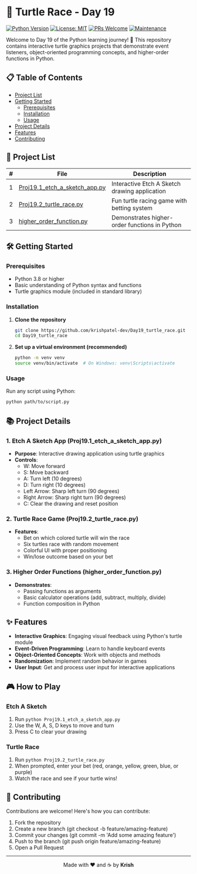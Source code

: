 # 🐍 Turtle Race - Day 19

[![Python Version](https://img.shields.io/badge/python-3.8%2B-blue.svg)](https://www.python.org/downloads/)
[![License: MIT](https://img.shields.io/badge/License-MIT-yellow.svg)](https://opensource.org/licenses/MIT)
[![PRs Welcome](https://img.shields.io/badge/PRs-welcome-brightgreen.svg)](http://makeapullrequest.com)
[![Maintenance](https://img.shields.io/badge/Maintained%3F-yes-green.svg)](https://github.com/krishpatel-dev/Day19_turtle_race/graphs/commit-activity)

Welcome to Day 19 of the Python learning journey! 🚀 This repository contains interactive turtle graphics projects that demonstrate event listeners, object-oriented programming concepts, and higher-order functions in Python.

## 📋 Table of Contents
- [Project List](#-project-list)
- [Getting Started](#-getting-started)
  - [Prerequisites](#prerequisites)
  - [Installation](#installation)
  - [Usage](#usage)
- [Project Details](#-project-details)
- [Features](#-features)
- [Contributing](#-contributing)

## 🚀 Project List

| # | File | Description |
|---|------|-------------|
| 1 | [Proj19.1_etch_a_sketch_app.py](./Proj19.1_etch_a_sketch_app.py) | Interactive Etch A Sketch drawing application |
| 2 | [Proj19.2_turtle_race.py](./Proj19.2_turtle_race.py) | Fun turtle racing game with betting system |
| 3 | [higher_order_function.py](./higher_order_function.py) | Demonstrates higher-order functions in Python |

## 🛠 Getting Started

### Prerequisites
- Python 3.8 or higher
- Basic understanding of Python syntax and functions
- Turtle graphics module (included in standard library)

### Installation

1. **Clone the repository**
   ```bash
   git clone https://github.com/krishpatel-dev/Day19_turtle_race.git
   cd Day19_turtle_race
   ```

2. **Set up a virtual environment (recommended)**
   ```bash
   python -m venv venv
   source venv/bin/activate  # On Windows: venv\Scripts\activate
   ```

### Usage

Run any script using Python:
```bash
python path/to/script.py
```

## 📚 Project Details

### 1. Etch A Sketch App (Proj19.1_etch_a_sketch_app.py)
- **Purpose**: Interactive drawing application using turtle graphics
- **Controls**:
  - W: Move forward
  - S: Move backward
  - A: Turn left (10 degrees)
  - D: Turn right (10 degrees)
  - Left Arrow: Sharp left turn (90 degrees)
  - Right Arrow: Sharp right turn (90 degrees)
  - C: Clear the drawing and reset position

### 2. Turtle Race Game (Proj19.2_turtle_race.py)
- **Features**:
  - Bet on which colored turtle will win the race
  - Six turtles race with random movement
  - Colorful UI with proper positioning
  - Win/lose outcome based on your bet

### 3. Higher Order Functions (higher_order_function.py)
- **Demonstrates**:
  - Passing functions as arguments
  - Basic calculator operations (add, subtract, multiply, divide)
  - Function composition in Python

## ✨ Features

- **Interactive Graphics**: Engaging visual feedback using Python's turtle module
- **Event-Driven Programming**: Learn to handle keyboard events
- **Object-Oriented Concepts**: Work with objects and methods
- **Randomization**: Implement random behavior in games
- **User Input**: Get and process user input for interactive applications

## 🎮 How to Play

### Etch A Sketch
1. Run `python Proj19.1_etch_a_sketch_app.py`
2. Use the W, A, S, D keys to move and turn
3. Press C to clear your drawing

### Turtle Race
1. Run `python Proj19.2_turtle_race.py`
2. When prompted, enter your bet (red, orange, yellow, green, blue, or purple)
3. Watch the race and see if your turtle wins!

## 🤝 Contributing

Contributions are welcome! Here's how you can contribute:

1. Fork the repository
2. Create a new branch (git checkout -b feature/amazing-feature)
3. Commit your changes (git commit -m 'Add some amazing feature')
4. Push to the branch (git push origin feature/amazing-feature)
5. Open a Pull Request

---

<div align="center">
  Made with ❤️ and ☕ by <b>Krish</b>
</div>
